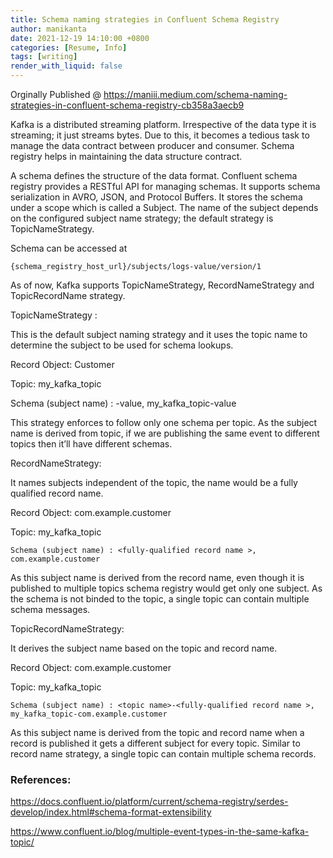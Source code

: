 ```yaml
---
title: Schema naming strategies in Confluent Schema Registry
author: manikanta
date: 2021-12-19 14:10:00 +0800
categories: [Resume, Info]
tags: [writing]
render_with_liquid: false
---
```

Orginally Published @ https://maniii.medium.com/schema-naming-strategies-in-confluent-schema-registry-cb358a3aecb9


Kafka is a distributed streaming platform. Irrespective of the data type it is streaming; it just streams bytes. Due to this, it becomes a tedious task to manage the data contract between producer and consumer. Schema registry helps in maintaining the data structure contract.

A schema defines the structure of the data format. Confluent schema registry provides a RESTful API for managing schemas. It supports schema serialization in AVRO, JSON, and Protocol Buffers. It stores the schema under a scope which is called a Subject. The name of the subject depends on the configured subject name strategy; the default strategy is TopicNameStrategy.

Schema can be accessed at 
```
{schema_registry_host_url}/subjects/logs-value/version/1
```
As of now, Kafka supports TopicNameStrategy, RecordNameStrategy and TopicRecordName strategy.

TopicNameStrategy :

This is the default subject naming strategy and it uses the topic name to determine the subject to be used for schema lookups.

Record Object: Customer

Topic: my_kafka_topic

Schema (subject name) : <topic name>-value, my_kafka_topic-value

This strategy enforces to follow only one schema per topic. As the subject name is derived from topic, if we are publishing the same event to different topics then it’ll have different schemas.

RecordNameStrategy:

It names subjects independent of the topic, the name would be a fully qualified record name.

Record Object: com.example.customer

Topic: my_kafka_topic
```
Schema (subject name) : <fully-qualified record name >, com.example.customer
```

As this subject name is derived from the record name, even though it is published to multiple topics schema registry would get only one subject. As the schema is not binded to the topic, a single topic can contain multiple schema messages.

TopicRecordNameStrategy:

It derives the subject name based on the topic and record name.

Record Object: com.example.customer

Topic: my_kafka_topic
```
Schema (subject name) : <topic name>-<fully-qualified record name >, my_kafka_topic-com.example.customer
```

As this subject name is derived from the topic and record name when a record is published it gets a different subject for every topic. Similar to record name strategy, a single topic can contain multiple schema records.

### References:

https://docs.confluent.io/platform/current/schema-registry/serdes-develop/index.html#schema-format-extensibility

https://www.confluent.io/blog/multiple-event-types-in-the-same-kafka-topic/


